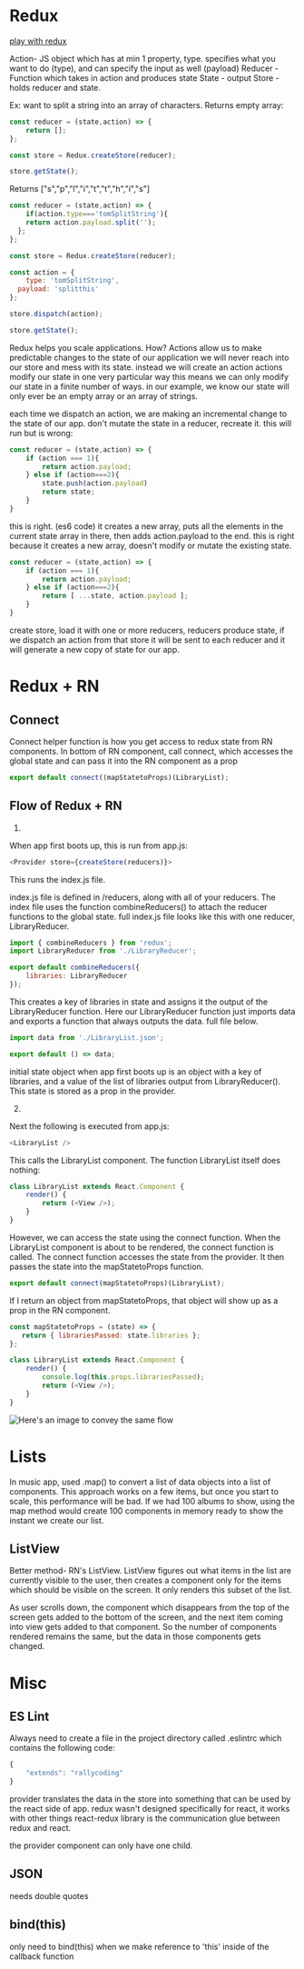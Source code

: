 # Redux

[play with redux](https://stephengrider.github.io/JSPlaygrounds/)

Action- JS object which has at min 1 property, type.
specifies what you want to do (type), and can specify the input as well (payload)
Reducer - Function which takes in action and produces state
State - output
Store - holds reducer and state.

Ex: want to split a string into an array of characters.
Returns empty array:

```javascript
const reducer = (state,action) => {
	return [];
};

const store = Redux.createStore(reducer);

store.getState();
```
Returns ["s","p","l","i","t","t","h","i","s"]

```javascript
const reducer = (state,action) => {
	if(action.type==='tomSplitString'){
  	return action.payload.split('');
  };
};

const store = Redux.createStore(reducer);

const action = {
	type: 'tomSplitString',
  payload: 'splitthis'
};

store.dispatch(action);

store.getState();
```

Redux helps you scale applications.
How?
Actions allow us to make predictable changes to the state of our application
we will never reach into our store and mess with its state.
instead we will create an action
actions modify our state in one very particular way
this means we can only modify our state in a finite number of ways.
in our example, we know our state will only ever be an empty array or an array of strings.

each time we dispatch an action, we are making an incremental change to the state of our app.
don't mutate the state in a reducer, recreate it.
this will run but is wrong:
```javascript
const reducer = (state,action) => {
    if (action === 1){
        return action.payload;
    } else if (action===2){
        state.push(action.payload)
        return state;
    }
}
```

this is right. (es6 code)
it creates a new array, puts all the elements in the current state array in there, then adds action.payload to the end.
this is right because it creates a new array, doesn't modify or mutate the existing state.
```javascript
const reducer = (state,action) => {
    if (action === 1){
        return action.payload;
    } else if (action===2){
        return [ ...state, action.payload ];
    }
}
```

create store, load it with one or more reducers, reducers produce state,
if we dispatch an action from that store it will be sent to each reducer and it will
generate a new copy of state for our app.

# Redux + RN

## Connect
Connect helper function is how you get access to redux state from RN components.
In bottom of RN component, call connect, which accesses the global state and can pass it into the RN component as a prop
```javascript
export default connect((mapStatetoProps)(LibraryList);
```

## Flow of Redux + RN

1.

When app first boots up, this is run from app.js:
```javascript
<Provider store={createStore(reducers)}>
```
This runs the index.js file.

index.js file is defined in /reducers, along with all of your reducers.
The index file uses the function combineReducers() to attach the reducer functions
to the global state.
full index.js file looks like this with one reducer, LibraryReducer.

```javascript
import { combineReducers } from 'redux';
import LibraryReducer from './LibraryReducer';

export default combineReducers({
    libraries: LibraryReducer
});
```
This creates a key of libraries in state and assigns it the output of the LibraryReducer function.
Here our LibraryReducer function just imports data and exports a function that always outputs the data.
full file below.
```javascript
import data from './LibraryList.json';

export default () => data;
```

initial state object when app first boots up is an object with a key of libraries,
and a value of the list of libraries output from LibraryReducer().
This state is stored as a prop in the provider.

2.

Next the following is executed from app.js:
```javascript
<LibraryList />
```
This calls the LibraryList component. The function LibraryList itself does nothing:
```javascript
class LibraryList extends React.Component {
    render() {
        return (<View />);
    }
}
```
However, we can access the state using the connect function.
When the LibraryList component is about to be rendered, the connect function is called.
The connect function accesses the state from the provider.
It then passes the state into the mapStatetoProps function.
```javascript
export default connect(mapStatetoProps)(LibraryList);
```

If I return an object from mapStatetoProps, that object will show up as a prop in the RN component.
```javascript
const mapStatetoProps = (state) => {
   return { librariesPassed: state.libraries };
};

class LibraryList extends React.Component {
    render() {
        console.log(this.props.librariesPassed);
        return (<View />);
    }
}

```
![Here's an image to convey the same flow](https://user-images.githubusercontent.com/12001721/30944649-acbfb0a4-a3cf-11e7-84d4-e0995e74556c.PNG)

# Lists

In music app, used .map() to convert a list of data objects into a list of components. 
This approach works on a few items, but once you start to scale, this performance will be bad.
If we had 100 albums to show, using the map method would create 100 components in memory ready to show
the instant we create our list.

## ListView
Better method- RN's ListView.
ListView figures out what items in the list are currently visible to the user, then creates a component
only for the items which should be visible on the screen. It only renders this subset of the list.

As user scrolls down, the component which disappears from the top of the screen gets added to the bottom of
the screen, and the next item coming into view gets added to that component. So the number of components
rendered remains the same, but the data in those components gets changed. 

# Misc

## ES Lint

Always need to create a file in the project directory called .eslintrc which contains the following code:
```javascript
{
    "extends": "rallycoding"
}
```
provider translates the data in the store into something that can be used by the react side of app.
redux wasn't designed specifically for react, it works with other things
react-redux library is the communication glue between redux and react.

the provider component can only have one child.

## JSON
needs double quotes

## bind(this)

only need to bind(this) when we make reference to 'this' inside of the callback function